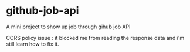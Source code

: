 # github-job-api
A mini project to show up job through gihub job API

CORS policy issue : it blocked me from reading the response data and i'm still learn how to fix it.
